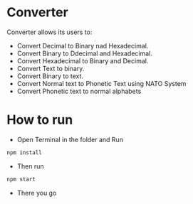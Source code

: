 # Converter

Converter allows its users to:

- Convert Decimal to Binary nad Hexadecimal.
- Convert Binary to Ddecimal and Hexadecimal.
- Convert Hexadecimal to Binary and Decimal.
- Convert Text to binary.
- Convert Binary to text.
- Convert Normal text to Phonetic Text using NATO System
- Convert Phonetic text to normal alphabets

# How to run

- Open Terminal in the folder and Run

```javascript
npm install
```

- Then run

```javascript
npm start
```

- There you go
